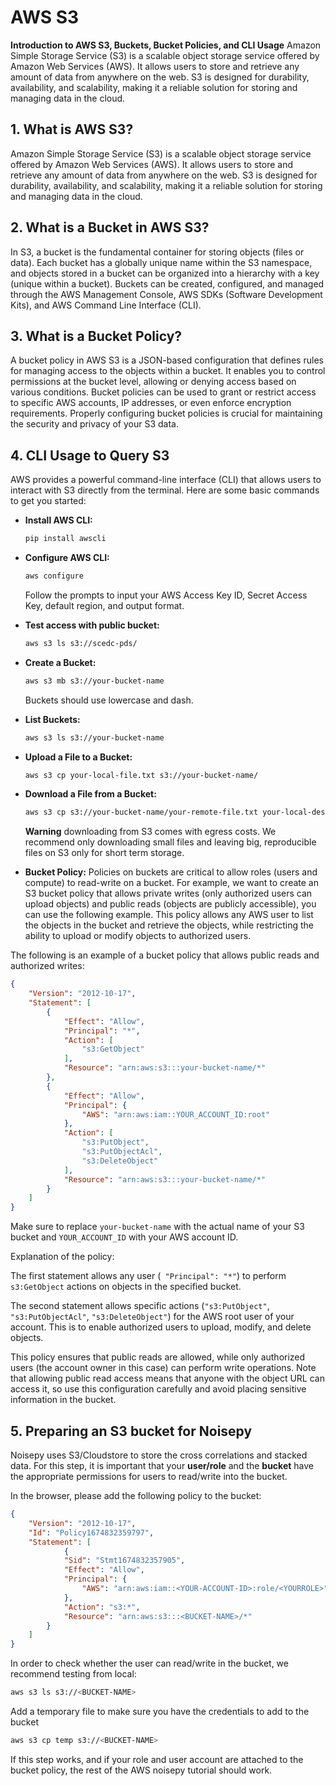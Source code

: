 # AWS S3
**Introduction to AWS S3, Buckets, Bucket Policies, and CLI Usage** 
Amazon Simple Storage Service (S3) is a scalable object storage service offered by Amazon Web Services (AWS). It allows users to store and retrieve any amount of data from anywhere on the web. S3 is designed for durability, availability, and scalability, making it a reliable solution for storing and managing data in the cloud.


## 1. What is AWS S3?

Amazon Simple Storage Service (S3) is a scalable object storage service offered by Amazon Web Services (AWS). It allows users to store and retrieve any amount of data from anywhere on the web. S3 is designed for durability, availability, and scalability, making it a reliable solution for storing and managing data in the cloud.

## 2. What is a Bucket in AWS S3?

In S3, a bucket is the fundamental container for storing objects (files or data). Each bucket has a globally unique name within the S3 namespace, and objects stored in a bucket can be organized into a hierarchy with a key (unique within a bucket). Buckets can be created, configured, and managed through the AWS Management Console, AWS SDKs (Software Development Kits), and AWS Command Line Interface (CLI).

## 3. What is a Bucket Policy?

A bucket policy in AWS S3 is a JSON-based configuration that defines rules for managing access to the objects within a bucket. It enables you to control permissions at the bucket level, allowing or denying access based on various conditions. Bucket policies can be used to grant or restrict access to specific AWS accounts, IP addresses, or even enforce encryption requirements. Properly configuring bucket policies is crucial for maintaining the security and privacy of your S3 data.

## 4. CLI Usage to Query S3

AWS provides a powerful command-line interface (CLI) that allows users to interact with S3 directly from the terminal. Here are some basic commands to get you started:

- **Install AWS CLI:**
  ```bash
  pip install awscli
  ```

- **Configure AWS CLI:**
    ```bash
    aws configure
    ```

    Follow the prompts to input your AWS Access Key ID, Secret Access Key, default region, and output format.

- **Test access with public bucket:**
    ```bash
    aws s3 ls s3://scedc-pds/
    ```

- **Create a Bucket:**
    ```bash
    aws s3 mb s3://your-bucket-name
    ```
    Buckets should use lowercase and dash.

- **List Buckets:**
    ```bash
    aws s3 ls s3://your-bucket-name
    ```
- **Upload a File to a Bucket:**
    ```bash
    aws s3 cp your-local-file.txt s3://your-bucket-name/
    ```

- **Download a File from a Bucket:**
    ```bash
    aws s3 cp s3://your-bucket-name/your-remote-file.txt your-local-destination/
    ```
    __Warning__ downloading from S3 comes with egress costs. We recommend only downloading small files and leaving big, reproducible files on S3 only for short term storage.



- **Bucket Policy:**
Policies on buckets are critical to allow roles (users and compute) to read-write on a bucket. For example, we want to create an S3 bucket policy that allows private writes (only authorized users can upload objects) and public reads (objects are publicly accessible), you can use the following example. This policy allows any AWS user to list the objects in the bucket and retrieve the objects, while restricting the ability to upload or modify objects to authorized users.

The following is an example of a bucket policy that allows public reads and authorized writes:

```json
{
    "Version": "2012-10-17",
    "Statement": [
        {
            "Effect": "Allow",
            "Principal": "*",
            "Action": [
                "s3:GetObject"
            ],
            "Resource": "arn:aws:s3:::your-bucket-name/*"
        },
        {
            "Effect": "Allow",
            "Principal": {
                "AWS": "arn:aws:iam::YOUR_ACCOUNT_ID:root"
            },
            "Action": [
                "s3:PutObject",
                "s3:PutObjectAcl",
                "s3:DeleteObject"
            ],
            "Resource": "arn:aws:s3:::your-bucket-name/*"
        }
    ]
} 
```


Make sure to replace ```your-bucket-name``` with the actual name of your S3 bucket and ```YOUR_ACCOUNT_ID``` with your AWS account ID.

Explanation of the policy:

The first statement allows any user (``` "Principal": "*"```) to perform ```s3:GetObject``` actions on objects in the specified bucket.

The second statement allows specific actions (```"s3:PutObject"```,``` "s3:PutObjectAcl"```, ```"s3:DeleteObject"```) for the AWS root user of your account. This is to enable authorized users to upload, modify, and delete objects.

This policy ensures that public reads are allowed, while only authorized users (the account owner in this case) can perform write operations. Note that allowing public read access means that anyone with the object URL can access it, so use this configuration carefully and avoid placing sensitive information in the bucket.



## 5. Preparing an S3 bucket for Noisepy

Noisepy uses S3/Cloudstore to store the cross correlations and stacked data. For this step, it is important that your **user/role** and the **bucket** have the appropriate permissions for users to read/write into the bucket.

In the browser, please add the following policy to the bucket:


```json
{
    "Version": "2012-10-17",
    "Id": "Policy1674832359797",
    "Statement": [
            {
            "Sid": "Stmt1674832357905",
            "Effect": "Allow",
            "Principal": {
                "AWS": "arn:aws:iam::<YOUR-ACCOUNT-ID>:role/<YOURROLE>"
            },
            "Action": "s3:*",
            "Resource": "arn:aws:s3:::<BUCKET-NAME>/*"
        }
    ]
}
```
In order to check whether the user can read/write in the bucket, we recommend testing from local:
```bash
aws s3 ls s3://<BUCKET-NAME>
```
Add a temporary file to make sure you have the credentials to add to the bucket
```bash
aws s3 cp temp s3://<BUCKET-NAME>
```

If this step works, and if your role and user account are attached to the bucket policy, the rest of the AWS noisepy tutorial should work.